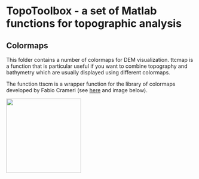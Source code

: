 # TopoToolbox - a set of Matlab functions for topographic analysis

## Colormaps

This folder contains a number of colormaps for DEM visualization.
ttcmap is a function that is particular useful if you want to combine
topography and bathymetry which are usually displayed using different colormaps.

The function ttscm is a wrapper function for the library of colormaps developed by 
Fabio Crameri (see [here](http://www.fabiocrameri.ch/colourmaps.php) and image below).

<img src="https://github.com/wschwanghart/topotoolbox/blob/master/colormaps/private/%2BScientificColourMaps_FabioCrameri.png" align="center" height="200">